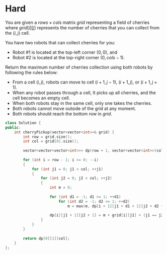 # Hard

You are given a $rows \times cols$ matrix $grid$ representing a field of cherries where $grid[i][j]$ represents the number of cherries that you can collect from the $(i, j)$ cell.

You have two robots that can collect cherries for you:

- Robot #1 is located at the top-left corner $(0, 0)$, and
- Robot #2 is located at the top-right corner $(0, cols - 1)$.

Return the maximum number of cherries collection using both robots by following the rules below:

- From a cell $(i, j)$, robots can move to cell $(i + 1, j - 1)$, $(i + 1, j)$, or $(i + 1, j + 1)$.
- When any robot passes through a cell, It picks up all cherries, and the cell becomes an empty cell.
- When both robots stay in the same cell, only one takes the cherries.
- Both robots cannot move outside of the grid at any moment.
- Both robots should reach the bottom row in $grid$.

```cpp
class Solution {
public:
    int cherryPickup(vector<vector<int>>& grid) {
        int row = grid.size();
        int col = grid[0].size();
        
        vector<vector<vector<int>>> dp(row + 1, vector<vector<int>>(col + 2, vector<int>(col + 2)));
        
        for (int i = row - 1; i >= 0; --i)
        {
            for (int j1 = 0; j1 < col; ++j1)
            {
                for (int j2 = 0; j2 < col; ++j2)
                {
                    int m = 0;
                    
                    for (int d1 = -1; d1 <= 1; ++d1)
                        for (int d2 = -1; d2 <= 1; ++d2)
                            m = max(m, dp[i + 1][j1 + d1 + 1][j2 + d2 + 1]);
                    
                    dp[i][j1 + 1][j2 + 1] = m + grid[i][j1] + (j1 == j2 ? 0 : grid[i][j2]);
                }
            }
        }
        
        return dp[0][1][col];
    }
};
```
